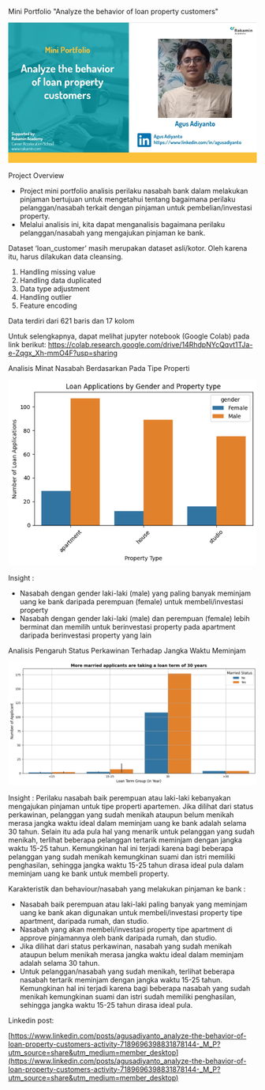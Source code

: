 Mini Portfolio "Analyze the behavior of loan property customers"

![image](https://github.com/gusadiyanto/rakamin-academy-digifest-37/blob/main/Agus_Adiyanto.jpg)

Project Overview

- Project mini portfolio analisis perilaku nasabah bank dalam melakukan pinjaman bertujuan untuk mengetahui tentang bagaimana perilaku pelanggan/nasabah terkait dengan pinjaman untuk pembelian/investasi property. 
- Melalui analisis ini, kita dapat menganalisis bagaimana perilaku pelanggan/nasabah yang mengajukan pinjaman ke bank.

Dataset ‘loan_customer’ masih merupakan dataset asli/kotor. Oleh karena itu, harus dilakukan data cleansing.
1. Handling missing value
2. Handling data duplicated
3. Data type adjustment
4. Handling outlier
5. Feature encoding

Data terdiri dari 621 baris dan 17 kolom

Untuk selengkapnya, dapat melihat jupyter notebook (Google Colab) pada link berikut:
https://colab.research.google.com/drive/14RhdpNYcQqvt1TJa-e-Zqgx_Xh-mmO4F?usp=sharing

Analisis Minat Nasabah Berdasarkan Pada Tipe Properti

![image](https://github.com/gusadiyanto/rakamin-academy-digifest-37/blob/main/download.png)

Insight : 
- Nasabah dengan gender laki-laki (male) yang paling banyak meminjam uang ke bank daripada perempuan (female) untuk membeli/investasi property
- Nasabah dengan gender laki-laki (male) dan perempuan (female) lebih berminat dan memilih untuk berinvestasi property pada apartment daripada berinvestasi property yang lain

Analisis Pengaruh Status Perkawinan Terhadap Jangka Waktu Meminjam

![image](https://github.com/gusadiyanto/rakamin-academy-digifest-37/blob/main/download%20(1).png)

Insight : 
Perilaku nasabah baik perempuan atau laki-laki kebanyakan mengajukan pinjaman untuk tipe properti apartemen. 
Jika dilihat dari status perkawinan, pelanggan yang sudah menikah ataupun belum menikah merasa jangka waktu ideal dalam meminjam uang ke bank adalah selama 30 tahun. 
Selain itu ada pula hal yang menarik untuk pelanggan yang sudah menikah, terlihat beberapa pelanggan tertarik meminjam dengan jangka waktu 15-25 tahun. 
Kemungkinan hal ini terjadi karena bagi beberapa pelanggan yang sudah menikah kemungkinan suami dan istri memiliki penghasilan, 
sehingga jangka waktu 15-25 tahun dirasa ideal pula dalam meminjam uang ke bank untuk membeli property.

Karakteristik dan behaviour/nasabah yang melakukan pinjaman ke bank :
- Nasabah baik perempuan atau laki-laki paling banyak yang meminjam uang ke bank akan digunakan untuk membeli/investasi property tipe apartment, daripada rumah, dan studio.
- Nasabah yang akan membeli/investasi property tipe apartment di approve pinjamannya oleh bank daripada rumah, dan studio.
- Jika dilihat dari status perkawinan, nasabah yang sudah menikah ataupun belum menikah merasa jangka waktu ideal dalam meminjam adalah selama 30 tahun.
- Untuk pelanggan/nasabah yang sudah menikah, terlihat beberapa nasabah tertarik meminjam dengan jangka waktu 15-25 tahun. Kemungkinan hal ini terjadi karena bagi beberapa nasabah yang sudah menikah kemungkinan suami dan istri sudah memiliki penghasilan, sehingga jangka waktu 15-25 tahun dirasa ideal pula.

Linkedin post: 

[https://www.linkedin.com/posts/agusadiyanto_analyze-the-behavior-of-loan-property-customers-activity-7189696398831878144-_M_P?utm_source=share&utm_medium=member_desktop](https://www.linkedin.com/posts/agusadiyanto_analyze-the-behavior-of-loan-property-customers-activity-7189696398831878144-_M_P?utm_source=share&utm_medium=member_desktop)
